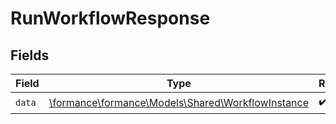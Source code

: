 # RunWorkflowResponse


## Fields

| Field                                                                                        | Type                                                                                         | Required                                                                                     | Description                                                                                  |
| -------------------------------------------------------------------------------------------- | -------------------------------------------------------------------------------------------- | -------------------------------------------------------------------------------------------- | -------------------------------------------------------------------------------------------- |
| `data`                                                                                       | [\formance\formance\Models\Shared\WorkflowInstance](../../Models/Shared/WorkflowInstance.md) | :heavy_check_mark:                                                                           | N/A                                                                                          |